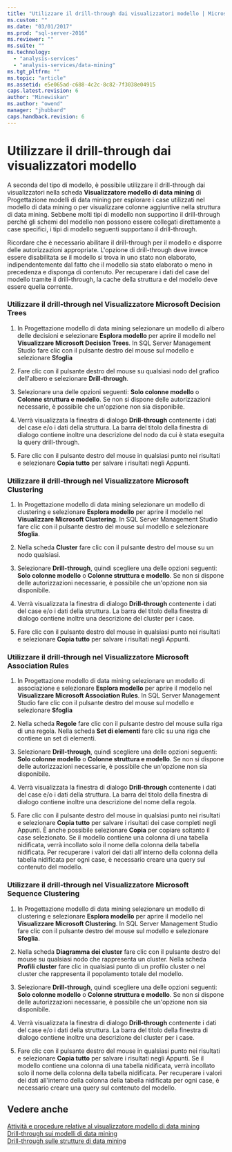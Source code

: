 ```yaml
---
title: "Utilizzare il drill-through dai visualizzatori modello | Microsoft Docs"
ms.custom: ""
ms.date: "03/01/2017"
ms.prod: "sql-server-2016"
ms.reviewer: ""
ms.suite: ""
ms.technology: 
  - "analysis-services"
  - "analysis-services/data-mining"
ms.tgt_pltfrm: ""
ms.topic: "article"
ms.assetid: e5e065ad-c688-4c2c-8c82-7f3038e04915
caps.latest.revision: 6
author: "Minewiskan"
ms.author: "owend"
manager: "jhubbard"
caps.handback.revision: 6
---
```

# Utilizzare il drill-through dai visualizzatori modello
  A seconda del tipo di modello, è possibile utilizzare il drill-through dai visualizzatori nella scheda **Visualizzatore modello di data mining** di Progettazione modelli di data mining per esplorare i case utilizzati nel modello di data mining o per visualizzare colonne aggiuntive nella struttura di data mining. Sebbene molti tipi di modello non supportino il drill-through perché gli schemi del modello non possono essere collegati direttamente a case specifici, i tipi di modello seguenti supportano il drill-through.  
  
 Ricordare che è necessario abilitare il drill-through per il modello e disporre delle autorizzazioni appropriate. L'opzione di drill-through deve invece essere disabilitata se il modello si trova in uno stato non elaborato, indipendentemente dal fatto che il modello sia stato elaborato o meno in precedenza e disponga di contenuto. Per recuperare i dati del case del modello tramite il drill-through, la cache della struttura e del modello deve essere quella corrente.  
  
### Utilizzare il drill-through nel Visualizzatore Microsoft Decision Trees  
  
1.  In Progettazione modello di data mining selezionare un modello di albero delle decisioni e selezionare **Esplora modello** per aprire il modello nel **Visualizzare Microsoft Decision Trees**. In SQL Server Management Studio fare clic con il pulsante destro del mouse sul modello e selezionare **Sfoglia**  
  
2.  Fare clic con il pulsante destro del mouse su qualsiasi nodo del grafico dell'albero e selezionare **Drill-through**.  
  
3.  Selezionare una delle opzioni seguenti: **Solo colonne modello** o **Colonne struttura e modello**. Se non si dispone delle autorizzazioni necessarie, è possibile che un'opzione non sia disponibile.  
  
4.  Verrà visualizzata la finestra di dialogo **Drill-through** contenente i dati del case e/o i dati della struttura. La barra del titolo della finestra di dialogo contiene inoltre una descrizione del nodo da cui è stata eseguita la query drill-through.  
  
5.  Fare clic con il pulsante destro del mouse in qualsiasi punto nei risultati e selezionare **Copia tutto** per salvare i risultati negli Appunti.  
  
### Utilizzare il drill-through nel Visualizzatore Microsoft Clustering  
  
1.  In Progettazione modello di data mining selezionare un modello di clustering e selezionare **Esplora modello** per aprire il modello nel **Visualizzare Microsoft Clustering**. In SQL Server Management Studio fare clic con il pulsante destro del mouse sul modello e selezionare **Sfoglia**.  
  
2.  Nella scheda **Cluster** fare clic con il pulsante destro del mouse su un nodo qualsiasi.  
  
3.  Selezionare **Drill-through**, quindi scegliere una delle opzioni seguenti: **Solo colonne modello** o **Colonne struttura e modello**. Se non si dispone delle autorizzazioni necessarie, è possibile che un'opzione non sia disponibile.  
  
4.  Verrà visualizzata la finestra di dialogo **Drill-through** contenente i dati del case e/o i dati della struttura. La barra del titolo della finestra di dialogo contiene inoltre una descrizione del cluster per i case.  
  
5.  Fare clic con il pulsante destro del mouse in qualsiasi punto nei risultati e selezionare **Copia tutto** per salvare i risultati negli Appunti.  
  
### Utilizzare il drill-through nel Visualizzatore Microsoft Association Rules  
  
1.  In Progettazione modello di data mining selezionare un modello di associazione e selezionare **Esplora modello** per aprire il modello nel **Visualizzare Microsoft Association Rules**. In SQL Server Management Studio fare clic con il pulsante destro del mouse sul modello e selezionare **Sfoglia**  
  
2.  Nella scheda **Regole** fare clic con il pulsante destro del mouse sulla riga di una regola. Nella scheda **Set di elementi** fare clic su una riga che contiene un set di elementi.  
  
3.  Selezionare **Drill-through**, quindi scegliere una delle opzioni seguenti: **Solo colonne modello** o **Colonne struttura e modello**. Se non si dispone delle autorizzazioni necessarie, è possibile che un'opzione non sia disponibile.  
  
4.  Verrà visualizzata la finestra di dialogo **Drill-through** contenente i dati del case e/o i dati della struttura. La barra del titolo della finestra di dialogo contiene inoltre una descrizione del nome della regola.  
  
5.  Fare clic con il pulsante destro del mouse in qualsiasi punto nei risultati e selezionare **Copia tutto** per salvare i risultati dei case completi negli Appunti. È anche possibile selezionare **Copia** per copiare soltanto il case selezionato. Se il modello contiene una colonna di una tabella nidificata, verrà incollato solo il nome della colonna della tabella nidificata. Per recuperare i valori dei dati all'interno della colonna della tabella nidificata per ogni case, è necessario creare una query sul contenuto del modello.  
  
### Utilizzare il drill-through nel Visualizzatore Microsoft Sequence Clustering  
  
1.  In Progettazione modello di data mining selezionare un modello di clustering e selezionare **Esplora modello** per aprire il modello nel **Visualizzare Microsoft Clustering**. In SQL Server Management Studio fare clic con il pulsante destro del mouse sul modello e selezionare **Sfoglia**.  
  
2.  Nella scheda **Diagramma dei cluster** fare clic con il pulsante destro del mouse su qualsiasi nodo che rappresenta un cluster. Nella scheda **Profili cluster** fare clic in qualsiasi punto di un profilo cluster o nel cluster che rappresenta il popolamento totale del modello.  
  
3.  Selezionare **Drill-through**, quindi scegliere una delle opzioni seguenti: **Solo colonne modello** o **Colonne struttura e modello**. Se non si dispone delle autorizzazioni necessarie, è possibile che un'opzione non sia disponibile.  
  
4.  Verrà visualizzata la finestra di dialogo **Drill-through** contenente i dati del case e/o i dati della struttura. La barra del titolo della finestra di dialogo contiene inoltre una descrizione del cluster per i case.  
  
5.  Fare clic con il pulsante destro del mouse in qualsiasi punto nei risultati e selezionare **Copia tutto** per salvare i risultati negli Appunti. Se il modello contiene una colonna di una tabella nidificata, verrà incollato solo il nome della colonna della tabella nidificata. Per recuperare i valori dei dati all'interno della colonna della tabella nidificata per ogni case, è necessario creare una query sul contenuto del modello.  
  
## Vedere anche  
 [Attività e procedure relative al visualizzatore modello di data mining](../../analysis-services/data-mining/mining-model-viewer-tasks-and-how-tos.md)   
 [Drill-through sui modelli di data mining](../../analysis-services/data-mining/drillthrough-on-mining-models.md)   
 [Drill-through sulle strutture di data mining](../../analysis-services/data-mining/drillthrough-on-mining-structures.md)  
  
  